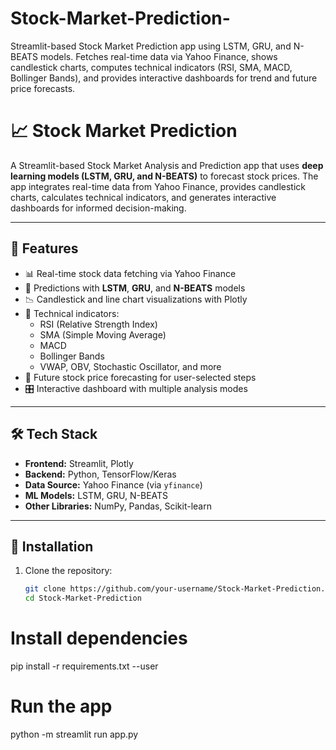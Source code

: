 # Stock-Market-Prediction-
Streamlit-based Stock Market Prediction app using LSTM, GRU, and N-BEATS models. Fetches real-time data via Yahoo Finance, shows candlestick charts, computes technical indicators (RSI, SMA, MACD, Bollinger Bands), and provides interactive dashboards for trend and future price forecasts.


# 📈 Stock Market Prediction

A Streamlit-based Stock Market Analysis and Prediction app that uses **deep learning models (LSTM, GRU, and N-BEATS)** to forecast stock prices. The app integrates real-time data from Yahoo Finance, provides candlestick charts, calculates technical indicators, and generates interactive dashboards for informed decision-making.

---

## 🚀 Features
- 📊 Real-time stock data fetching via Yahoo Finance
- 🤖 Predictions with **LSTM**, **GRU**, and **N-BEATS** models
- 📉 Candlestick and line chart visualizations with Plotly
- 📑 Technical indicators:
  - RSI (Relative Strength Index)
  - SMA (Simple Moving Average)
  - MACD
  - Bollinger Bands
  - VWAP, OBV, Stochastic Oscillator, and more
- 📅 Future stock price forecasting for user-selected steps
- 🎛 Interactive dashboard with multiple analysis modes

---

## 🛠️ Tech Stack
- **Frontend:** Streamlit, Plotly
- **Backend:** Python, TensorFlow/Keras
- **Data Source:** Yahoo Finance (via `yfinance`)
- **ML Models:** LSTM, GRU, N-BEATS
- **Other Libraries:** NumPy, Pandas, Scikit-learn

---

## 📂 Installation

1. Clone the repository:
   ```bash
   git clone https://github.com/your-username/Stock-Market-Prediction.git
   cd Stock-Market-Prediction

# Install dependencies
pip install -r requirements.txt --user

# Run the app
python -m streamlit run app.py
